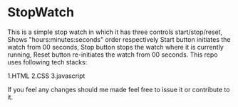 # StopWatch
This is a simple stop watch in which it has three controls start/stop/reset, Shows "hours:minutes:seconds" order respectively
Start button initiates the watch from 00 seconds,
Stop button stops the watch where it is currently running,
Reset button re-initiates the watch from 00 seconds.
This repo uses following tech stacks:


   1.HTML
   2.CSS
   3.javascript

If you feel any changes should me made feel free to issue it or contribute to it.
